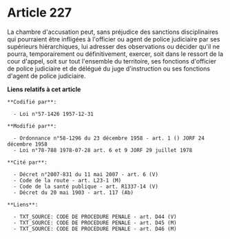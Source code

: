 # Article 227

La chambre d'accusation peut, sans préjudice des sanctions disciplinaires qui pourraient être infligées à l'officier ou agent
de police judiciaire par ses supérieurs hiérarchiques, lui adresser des observations ou décider qu'il ne pourra,
temporairement ou définitivement, exercer, soit dans le ressort de la cour d'appel, soit sur tout l'ensemble du territoire,
ses fonctions d'officier de police judiciaire et de délégué du juge d'instruction ou ses fonctions d'agent de police
judiciaire.

**Liens relatifs à cet article**

	**Codifié par**:

	  - Loi n°57-1426 1957-12-31

	**Modifié par**:

	  - Ordonnance n°58-1296 du 23 décembre 1958 - art. 1 () JORF 24 décembre 1958
	  - Loi n°78-788 1978-07-28 art. 6 et 9 JORF 29 juillet 1978

	**Cité par**:

	  - Décret n°2007-831 du 11 mai 2007 - art. 6 (V)
	  - Code de la route - art. L23-1 (M)
	  - Code de la santé publique - art. R1337-14 (V)
	  - Décret du 20 mai 1903 - art. 117 (Ab)

	**Liens**:

	  - TXT_SOURCE: CODE DE PROCEDURE PENALE - art. D44 (V)
	  - TXT_SOURCE: CODE DE PROCEDURE PENALE - art. D45 (M)
	  - TXT_SOURCE: CODE DE PROCEDURE PENALE - art. D46 (M)

